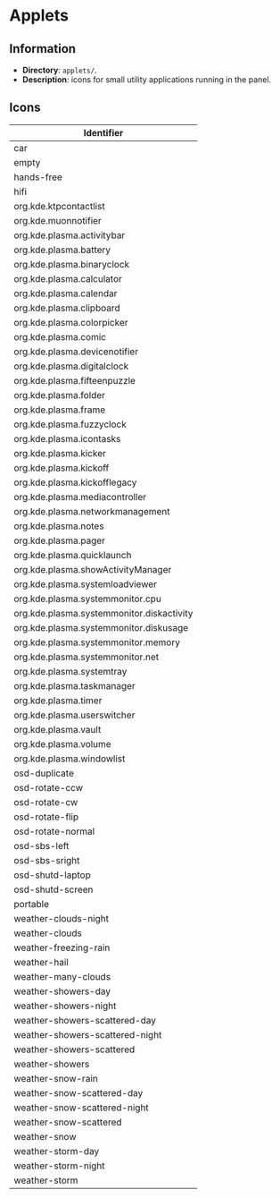 # Applets

## Information

- **Directory**: `applets/`.
- **Description**: icons for small utility applications running in the panel.

## Icons

| Identifier                                |
| ----------------------------------------- |
| car                                       |
| empty                                     |
| hands-free                                |
| hifi                                      |
| org.kde.ktpcontactlist                    |
| org.kde.muonnotifier                      |
| org.kde.plasma.activitybar                |
| org.kde.plasma.battery                    |
| org.kde.plasma.binaryclock                |
| org.kde.plasma.calculator                 |
| org.kde.plasma.calendar                   |
| org.kde.plasma.clipboard                  |
| org.kde.plasma.colorpicker                |
| org.kde.plasma.comic                      |
| org.kde.plasma.devicenotifier             |
| org.kde.plasma.digitalclock               |
| org.kde.plasma.fifteenpuzzle              |
| org.kde.plasma.folder                     |
| org.kde.plasma.frame                      |
| org.kde.plasma.fuzzyclock                 |
| org.kde.plasma.icontasks                  |
| org.kde.plasma.kicker                     |
| org.kde.plasma.kickoff                    |
| org.kde.plasma.kickofflegacy              |
| org.kde.plasma.mediacontroller            |
| org.kde.plasma.networkmanagement          |
| org.kde.plasma.notes                      |
| org.kde.plasma.pager                      |
| org.kde.plasma.quicklaunch                |
| org.kde.plasma.showActivityManager        |
| org.kde.plasma.systemloadviewer           |
| org.kde.plasma.systemmonitor.cpu          |
| org.kde.plasma.systemmonitor.diskactivity |
| org.kde.plasma.systemmonitor.diskusage    |
| org.kde.plasma.systemmonitor.memory       |
| org.kde.plasma.systemmonitor.net          |
| org.kde.plasma.systemtray                 |
| org.kde.plasma.taskmanager                |
| org.kde.plasma.timer                      |
| org.kde.plasma.userswitcher               |
| org.kde.plasma.vault                      |
| org.kde.plasma.volume                     |
| org.kde.plasma.windowlist                 |
| osd-duplicate                             |
| osd-rotate-ccw                            |
| osd-rotate-cw                             |
| osd-rotate-flip                           |
| osd-rotate-normal                         |
| osd-sbs-left                              |
| osd-sbs-sright                            |
| osd-shutd-laptop                          |
| osd-shutd-screen                          |
| portable                                  |
| weather-clouds-night                      |
| weather-clouds                            |
| weather-freezing-rain                     |
| weather-hail                              |
| weather-many-clouds                       |
| weather-showers-day                       |
| weather-showers-night                     |
| weather-showers-scattered-day             |
| weather-showers-scattered-night           |
| weather-showers-scattered                 |
| weather-showers                           |
| weather-snow-rain                         |
| weather-snow-scattered-day                |
| weather-snow-scattered-night              |
| weather-snow-scattered                    |
| weather-snow                              |
| weather-storm-day                         |
| weather-storm-night                       |
| weather-storm                             |